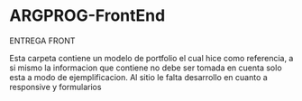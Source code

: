 # ARGPROG-FrontEnd
ENTREGA FRONT

Esta carpeta contiene un modelo de portfolio el cual hice como referencia, a si mismo la informacion que contiene no debe ser tomada en cuenta solo esta a modo 
de ejemplificacion. Al sitio le falta desarrollo en cuanto a responsive y formularios
